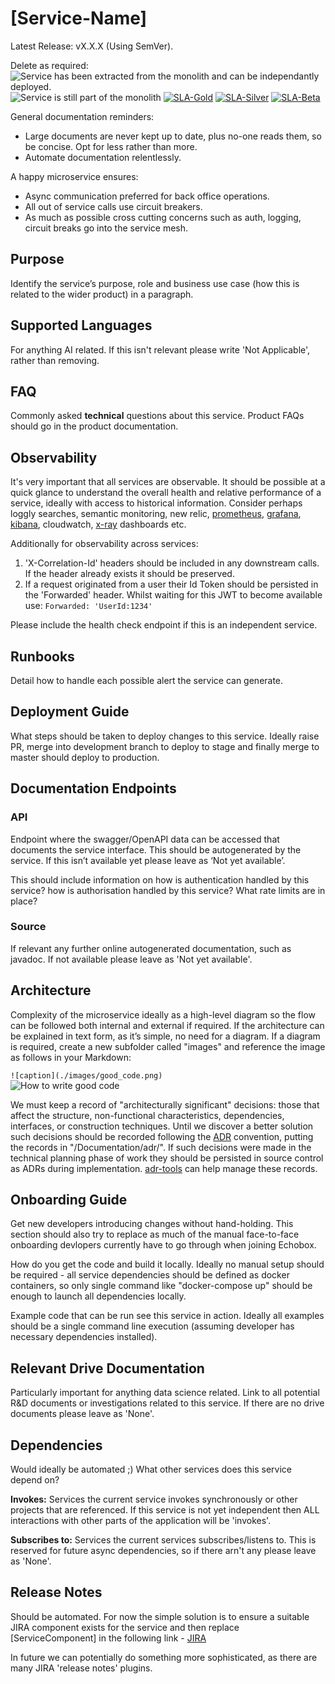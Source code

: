 # [Service-Name]
Latest Release: vX.X.X (Using SemVer).

Delete as required:
![Service has been extracted from the monolith and can be independantly deployed.](https://img.shields.io/badge/Is%20Independent%3F-True-brightgreen)
![Service is still part of the monolith](https://img.shields.io/badge/Is%20Independent%3F-False-red)
[![SLA-Gold](https://img.shields.io/badge/SLA-Gold-yellow)](https://ebx.sh/sla-gold)
[![SLA-Silver](https://img.shields.io/badge/SLA-Silver-lightgrey)](https://ebx.sh/sla-silver)
[![SLA-Beta](https://img.shields.io/badge/SLA-Beta-red)](https://ebx.sh/sla-beta)

General documentation reminders:
* Large documents are never kept up to date, plus no-one reads them, so be concise. Opt for less
rather than more.
* Automate documentation relentlessly. 

A happy microservice ensures:
* Async communication preferred for back office operations.
* All out of service calls use circuit breakers.
* As much as possible cross cutting concerns such as auth, logging, circuit breaks go into the 
service mesh.

## Purpose
Identify the service’s purpose, role and business use case (how this is related to the wider 
product) in a paragraph.

## Supported Languages
For anything AI related. If this isn't relevant please write 'Not Applicable', rather than removing.

## FAQ
Commonly asked **technical** questions about this service. Product FAQs should go in the product 
documentation.

## Observability
It's very important that all services are observable. It should be possible at a quick glance
to understand the overall health and relative performance of a service, ideally with access to 
historical information. Consider perhaps loggly searches, semantic monitoring, new relic, 
[prometheus](https://prometheus.io/), [grafana](https://grafana.com/), 
[kibana](https://github.com/elastic/kibana), cloudwatch, [x-ray](https://aws.amazon.com/xray/) 
dashboards etc.

Additionally for observability across services:
1. 'X-Correlation-Id' headers should be included in any downstream calls. If the header already 
exists it should be preserved.
2. If a request originated from a user their Id Token should be persisted in the 'Forwarded' 
header. Whilst waiting for this JWT to become available use: `Forwarded: 'UserId:1234'`

Please include the health check endpoint if this is an independent service.

## Runbooks
Detail how to handle each possible alert the service can generate.

## Deployment Guide 
What steps should be taken to deploy changes to this service. Ideally raise PR, merge into 
development branch to deploy to stage and finally merge to master should deploy to production.

## Documentation Endpoints 
### API
Endpoint where the swagger/OpenAPI data can be accessed that documents the service interface. 
This should be autogenerated by the service. If this isn’t available yet please leave as 
‘Not yet available’.

This should include information on how is authentication handled by this service? how is 
authorisation handled by this service? What rate limits are in place?

### Source
If relevant any further online autogenerated documentation, such as javadoc. If not available
please leave as 'Not yet available'.

## Architecture 
Complexity of the microservice ideally as a high-level diagram so the flow can be followed both 
internal and external if required. If the architecture can be explained in text form, as it’s 
simple, no need for a diagram. If a diagram is required, create a new subfolder
called "images" and reference the image as follows in your Markdown:  

`````![caption](./images/good_code.png)`````  
![How to write good code](./images/good_code.png)  

We must keep a record of "architecturally significant" decisions: those that affect the structure, 
non-functional characteristics, dependencies, interfaces, or construction techniques. Until we 
discover a better solution such decisions should be recorded following the 
[ADR](http://thinkrelevance.com/blog/2011/11/15/documenting-architecture-decisions) convention,
putting the records in "/Documentation/adr/".
If such decisions were made in the technical planning phase of work they should be persisted in
source control as ADRs during implementation. [adr-tools](https://github.com/npryce/adr-tools) can 
help manage these records.

## Onboarding Guide 
Get new developers introducing changes without hand-holding. This section should also try to
replace as much of the manual face-to-face onboarding devlopers currently have to go through 
when joining Echobox.

How do you get the code and build it locally. Ideally no manual setup should be required - all 
service dependencies should be defined as docker containers, so only single command like 
"docker-compose up" should be enough to launch all dependencies locally.

Example code that can be run see this service in action. Ideally all examples should be a single 
command line execution (assuming developer has necessary dependencies installed).

## Relevant Drive Documentation 
Particularly important for anything data science related. Link to all potential R&D documents 
or investigations related to this service. If there are no drive documents please leave as 
'None'.

## Dependencies 
Would ideally be automated ;) What other services does this service depend on?

**Invokes:**
Services the current service invokes synchronously or other projects that are referenced. If 
this service is not yet independent then ALL interactions with other parts of the application
will be 'invokes'.

**Subscribes to:**
Services the current services subscribes/listens to. This is reserved for future async 
dependencies, so if there arn't any please leave as 'None'.

## Release Notes 
Should be automated. For now the simple solution is to ensure a suitable JIRA component exists for 
the service and then replace [ServiceComponent] in the following link - 
[JIRA](https://echobox.atlassian.net/issues/?jql=status%20%3D%20Resolved%20AND%20component%20%3D%20[ServiceComponent]%20ORDER%20BY%20updated%20DESC)

In future we can potentially do something more sophisticated, as there are many JIRA 'release notes'
plugins.
